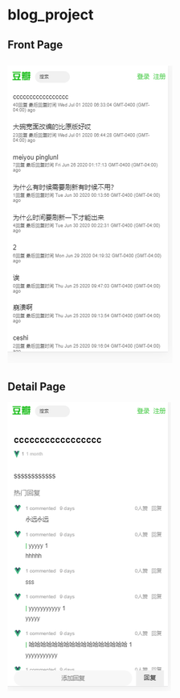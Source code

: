 # blog_project

## Front Page
![Image text](https://github.com/alexguo789469/blog_project/blob/master/img-folder/front_page.png)
-------------------------------------------
## Detail Page
![Image text](https://github.com/alexguo789469/blog_project/blob/master/img-folder/article_page.png)

